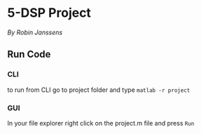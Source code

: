 # 5-DSP Project

*By Robin Janssens*

## Run Code

### CLI
to run from CLI go to project folder and type `matlab -r project`

### GUI
In your file explorer right click on the project.m file and press `Run`
